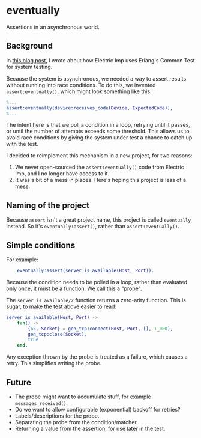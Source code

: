 # eventually

Assertions in an asynchronous world.

## Background

In [this blog post](https://blog.differentpla.net/blog/2020/09/14/erlang-common-test/), I wrote about how Electric Imp
uses Erlang's Common Test for system testing.

Because the system is asynchronous, we needed a way to assert results without running into race conditions. To do this,
we invented `assert:eventually()`, which might look something like this:

```erlang
%...
assert:eventually(device:receives_code(Device, ExpectedCode)),
%...
```

The intent here is that we poll a condition in a loop, retrying until it passes, or until the number of attempts exceeds
some threshold. This allows us to avoid race conditions by giving the system under test a chance to catch up with the
test.

I decided to reimplement this mechanism in a new project, for two reasons:

1. We never open-sourced the `assert:eventually()` code from Electric Imp, and I no longer have access to it.
2. It was a bit of a mess in places. Here's hoping this project is less of a mess.

## Naming of the project

Because `assert` isn't a great project name, this project is called `eventually` instead. So it's `eventually:assert()`,
rather than `assert:eventually()`.

## Simple conditions

For example:

```erlang
    eventually:assert(server_is_available(Host, Port)).
```

Because the condition needs to be polled in a loop, rather than evaluated only once, it must be a function. We call this
a "probe".

The `server_is_available/2` function returns a zero-arity function. This is sugar, to make the test above easier to
read:

```erlang
server_is_available(Host, Port) ->
    fun() ->
        {ok, Socket} = gen_tcp:connect(Host, Port, [], 1_000),
        gen_tcp:close(Socket),
        true
    end.
```

Any exception thrown by the probe is treated as a failure, which causes a retry. This simplifies writing the probe.

## Future

- The probe might want to accumulate stuff, for example `messages_received()`.
- Do we want to allow configurable (exponential) backoff for retries?
- Labels/descriptions for the probe.
- Separating the probe from the condition/matcher.
- Returning a value from the assertion, for use later in the test.
